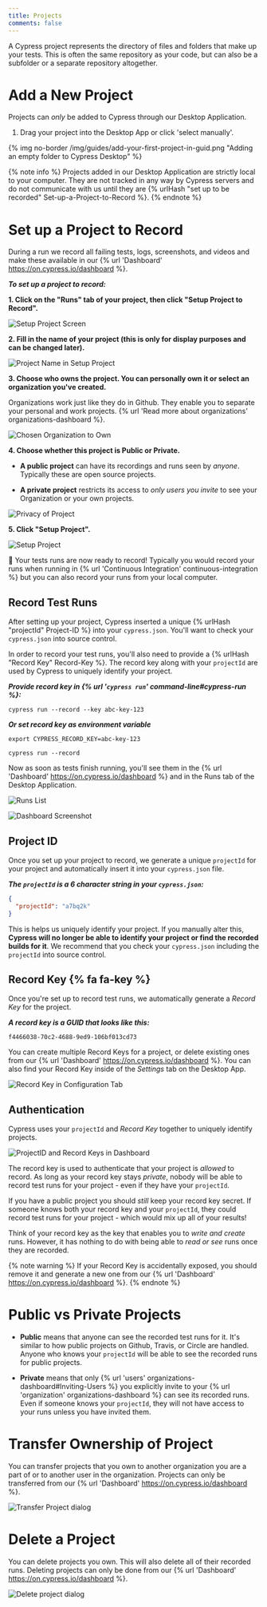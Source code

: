 ```yaml
---
title: Projects
comments: false
---
```


A Cypress project represents the directory of files and folders that make up your tests. This is often the same repository as your code, but can also be a subfolder or a separate repository altogether.

# Add a New Project

Projects can *only* be added to Cypress through our Desktop Application.

1. Drag your project into the Desktop App or click 'select manually'.

{% img no-border /img/guides/add-your-first-project-in-guid.png "Adding an empty folder to Cypress Desktop" %}

{% note info  %}
Projects added in our Desktop Application are strictly local to your computer. They are not tracked in any way by Cypress servers and do not communicate with us until they are {% urlHash "set up to be recorded" Set-up-a-Project-to-Record %}.
{% endnote %}

# Set up a Project to Record

During a run we record all failing tests, logs, screenshots, and videos and make these available in our {% url 'Dashboard' https://on.cypress.io/dashboard %}.

***To set up a project to record:***

**1. Click on the "Runs" tab of your project, then click "Setup Project to Record".**

![Setup Project Screen](/img/dashboard/setup-project-to-record-in-desktop-gui.png)

**2. Fill in the name of your project (this is only for display purposes and can be changed later).**

![Project Name in Setup Project](/img/dashboard/fill-in-project-name-to-setup-project-to-record.png)

**3. Choose who owns the project. You can personally own it or select an organization you've created.**

Organizations work just like they do in Github. They enable you to separate your personal and work projects. {% url 'Read more about organizations' organizations-dashboard %}.

![Chosen Organization to Own](/img/dashboard/select-organization-who-should-own-project.png)

**4. Choose whether this project is Public or Private.**

- **A public project** can have its recordings and runs seen by *anyone*. Typically these are open source projects.

- **A private project** restricts its access to *only users you invite* to see your Organization or your own projects.

![Privacy of Project](/img/dashboard/choose-privacy-of-recorded-project.png)

**5. Click "Setup Project".**

![Setup Project](/img/dashboard/after-setting-up-project-to-record-screen.png)

🎉 Your tests runs are now ready to record! Typically you would record your runs when running in {% url 'Continuous Integration' continuous-integration %} but you can also record your runs from your local computer.

## Record Test Runs

After setting up your project, Cypress inserted a unique {% urlHash "projectId" Project-ID %} into your `cypress.json`. You'll want to check your `cypress.json` into source control.

In order to record your test runs, you'll also need to provide a {% urlHash "Record Key" Record-Key %}. The record key along with your `projectId` are used by Cypress to uniquely identify your project.

***Provide record key in {% url '`cypress run`' command-line#cypress-run %}:***

```shell
cypress run --record --key abc-key-123
```

***Or set record key as environment variable***

```shell
export CYPRESS_RECORD_KEY=abc-key-123
```

```shell
cypress run --record
```

Now as soon as tests finish running, you'll see them in the {% url 'Dashboard' https://on.cypress.io/dashboard %} and in the Runs tab of the Desktop Application.

![Runs List](/img/dashboard/runs-list-in-desktop-gui.png)

![Dashboard Screenshot](/img/dashboard/dashboard-runs-list.png)

## Project ID

Once you set up your project to record, we generate a unique `projectId` for your project and automatically insert it into your `cypress.json` file.

***The `projectId` is a 6 character string in your `cypress.json`:***

```json
{
  "projectId": "a7bq2k"
}
```

This is helps us uniquely identify your project. If you manually alter this, **Cypress will no longer be able to identify your project or find the recorded builds for it**. We recommend that you check your `cypress.json` including the `projectId` into source control.

## Record Key {% fa fa-key %}

Once you're set up to record test runs, we automatically generate a *Record Key* for the project.

***A record key is a GUID that looks like this:***

```text
f4466038-70c2-4688-9ed9-106bf013cd73
```

You can create multiple Record Keys for a project, or delete existing ones from our {% url 'Dashboard' https://on.cypress.io/dashboard %}. You can also find your Record Key inside of the *Settings* tab on the Desktop App.

![Record Key in Configuration Tab](/img/dashboard/record-key-shown-in-desktop-gui-configuration.png)

## Authentication

Cypress uses your `projectId` and *Record Key* together to uniquely identify projects.

![ProjectID and Record Keys in Dashboard](/img/dashboard/project-id-and-record-key-shown-in-dashboard.png)

The record key is used to authenticate that your project is *allowed* to record. As long as your record key stays *private*, nobody will be able to record test runs for your project - even if they have your `projectId`.

If you have a public project you should *still* keep your record key secret. If someone knows both your record key and your `projectId`, they could record test runs for your project - which would mix up all of your results!

Think of your record key as the key that enables you to *write and create* runs. However, it has nothing to do with being able to *read or see* runs once they are recorded.

{% note warning  %}
If your Record Key is accidentally exposed, you should remove it and generate a new one from our {% url 'Dashboard' https://on.cypress.io/dashboard %}.
{% endnote %}

# Public vs Private Projects

- **Public** means that anyone can see the recorded test runs for it. It's similar to how public projects on Github, Travis, or Circle are handled. Anyone who knows your `projectId` will be able to see the recorded runs for public projects.

- **Private** means that only {% url 'users' organizations-dashboard#Inviting-Users %} you explicitly invite to your {% url 'organization' organizations-dashboard %} can see its recorded runs. Even if someone knows your `projectId`, they will not have access to your runs unless you have invited them.

# Transfer Ownership of Project

You can transfer projects that you own to another organization you are a part of or to another user in the organization. Projects can only be transferred from our {% url 'Dashboard' https://on.cypress.io/dashboard %}.

![Transfer Project dialog](/img/dashboard/transfer-ownership-of-project-dialog.png)

# Delete a Project

You can delete projects you own. This will also delete all of their recorded runs. Deleting projects can only be done from our {% url 'Dashboard' https://on.cypress.io/dashboard %}.

![Delete project dialog](/img/dashboard/remove-project-dialog.png)
